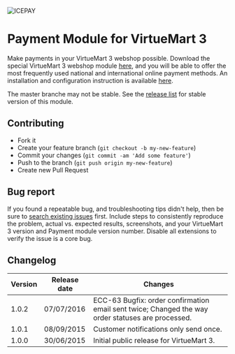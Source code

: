 ![ICEPAY](https://camo.githubusercontent.com/49043ebb42bd9b98941d6013761d4aadcd33f14f/68747470733a2f2f6963657061792e636f6d2f6e6c2f77702d636f6e74656e742f7468656d65732f6963657061792f696d616765732f6865616465722f6c6f676f2e737667)

# Payment Module for VirtueMart 3

Make payments in your VirtueMart 3 webshop possible. Download the special VirtueMart 3 webshop module [here](https://github.com/icepay/VirtueMart-3/releases), and you will be able to offer the most frequently used national and international online payment methods. An installation and configuration instruction is available [here](https://github.com/ICEPAY/VirtueMart-3/wiki).

The master branche may not be stable. See the [release list](https://github.com/icepay/VirtueMart-3/releases) for stable version of this module.

## Contributing ##

* Fork it
* Create your feature branch (`git checkout -b my-new-feature`)
* Commit your changes (`git commit -am 'Add some feature'`)
* Push to the branch (`git push origin my-new-feature`)
* Create new Pull Request

## Bug report ##

If you found a repeatable bug, and troubleshooting tips didn't help, then be sure to [search existing issues](https://github.com/icepay/VirtueMart-3/issues) first. Include steps to consistently reproduce the problem, actual vs. expected results, screenshots, and your VirtueMart 3 version and Payment module version number. Disable all extensions to verify the issue is a core bug.

## Changelog ##

Version | Release date | Changes
------- | ------------ | -------
1.0.2   | 07/07/2016   | ECC-63 Bugfix: order confirmation email sent twice; Changed the way order statuses are processed.
1.0.1   | 08/09/2015   | Customer notifications only send once.
1.0.0   | 30/06/2015   | Initial public release for VirtueMart 3.
